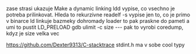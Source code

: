 zase strasi
ukazuje Make
a dynamic linking
ldd vypise, co vsechno je potreba prilinkovat. Hleda to rekurzivne
readelf -s vypise jen to, co je primo v binarce
ld linkuje bazmeky dohromady
loader to pak praskne do pameti a umi to pustit
LD_PRELOAD
gdb
ulimit -c size --- pak to vyrobi coredump, kdyz je size velka vec


https://github.com/Dexter9313/C-stacktrace
stdint.h ma v sobe cool typy

